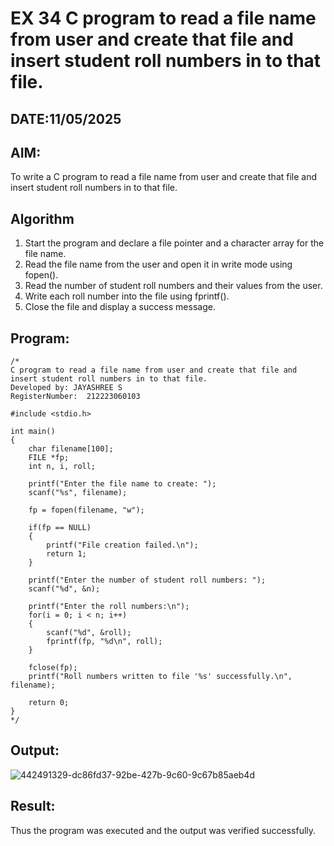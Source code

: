 # EX 34 C program to read a file name from user and create that file and insert student roll numbers in to that file.
## DATE:11/05/2025
## AIM:
To write a C program to read a file name from user and create that file and insert student roll numbers in to that file.

## Algorithm
1. Start the program and declare a file pointer and a character array for the file name.
2. Read the file name from the user and open it in write mode using fopen().
3. Read the number of student roll numbers and their values from the user.
4. Write each roll number into the file using fprintf().
5. Close the file and display a success message.

## Program:
```
/*
C program to read a file name from user and create that file and insert student roll numbers in to that file.
Developed by: JAYASHREE S
RegisterNumber:  212223060103

#include <stdio.h>

int main()
{
    char filename[100];
    FILE *fp;
    int n, i, roll;

    printf("Enter the file name to create: ");
    scanf("%s", filename);

    fp = fopen(filename, "w");

    if(fp == NULL)
    {
        printf("File creation failed.\n");
        return 1;
    }

    printf("Enter the number of student roll numbers: ");
    scanf("%d", &n);

    printf("Enter the roll numbers:\n");
    for(i = 0; i < n; i++)
    {
        scanf("%d", &roll);
        fprintf(fp, "%d\n", roll);
    }

    fclose(fp);
    printf("Roll numbers written to file '%s' successfully.\n", filename);

    return 0;
}
*/
```

## Output:

![442491329-dc86fd37-92be-427b-9c60-9c67b85aeb4d](https://github.com/user-attachments/assets/e8191d27-1b97-43d2-897b-f3598aa906ed)


## Result:
Thus the program was executed and the output was verified successfully.
